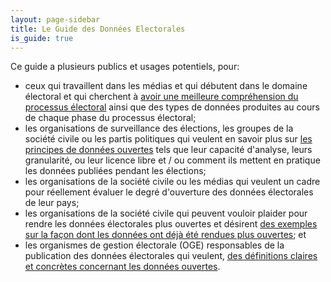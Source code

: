 ```yaml
---
layout: page-sidebar
title: Le Guide des Données Electorales
is_guide: true
---
```


Ce guide a plusieurs publics et usages potentiels, pour:

<ul>
<li>ceux qui travaillent dans les médias et qui débutent dans le domaine électoral et qui cherchent à <a href="/fr/guide/electoral-integrity/">avoir une meilleure compréhension du processus électoral</a> ainsi que des types de données produites au cours de chaque phase du processus électoral;</li>
<li>les organisations de surveillance des élections, les groupes de la société civile ou les partis politiques qui veulent en savoir plus sur <a href="/fr/guide/principles/">les principes de données ouvertes</a> tels que leur capacité d'analyse, leurs granularité, ou leur licence libre et / ou comment ils mettent en pratique les données publiées pendant les élections;</li>
<li>les organisations de la société civile ou les médias qui veulent un cadre pour réellement évaluer le degré d'ouverture des données électorales de leur pays;</li>
<li>les organisations de la société civile qui peuvent vouloir plaider pour rendre les données électorales plus ouvertes et désirent <a href="/fr/guide/country-examples/">des exemples sur la façon dont les données ont déjà été rendues plus ouvertes</a>; et</li>
<li>les organismes de gestion électorale (OGE) responsables de la publication des données électorales qui veulent, <a href="/fr/guide/electoral-integrity/">des définitions claires et concrètes concernant les données ouvertes</a>.</li>
</ul>
